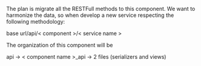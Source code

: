 The plan is migrate all the RESTFull methods to this component.
We want to harmonize the data, so when develop a new service respecting the following methodology:

base url/api/< component >/< service name >

The organization of this component will be

api -> < component name >_api -> 2 files (serializers and views)